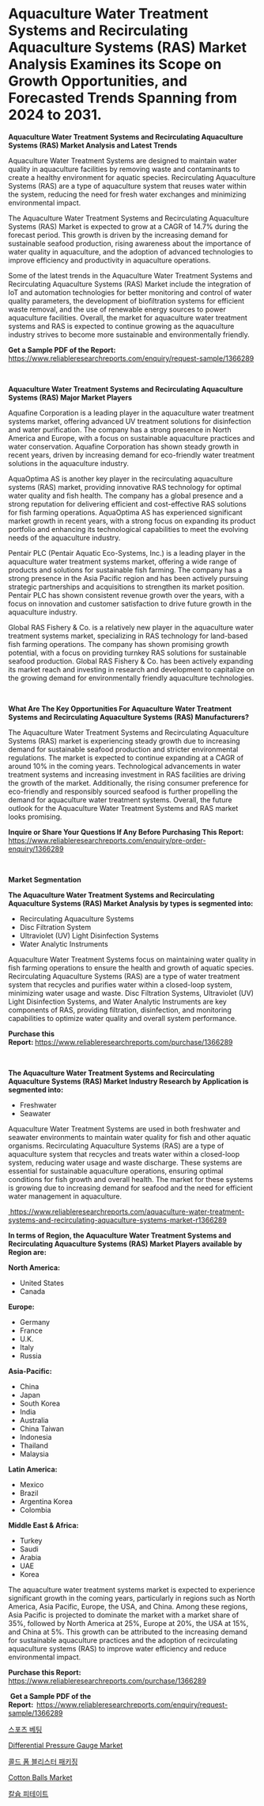 <p><h1>Aquaculture Water Treatment Systems and Recirculating Aquaculture Systems (RAS) Market Analysis Examines its Scope on Growth Opportunities, and Forecasted Trends Spanning from 2024 to 2031.</h1></p><p><strong>Aquaculture Water Treatment Systems and Recirculating Aquaculture Systems (RAS) Market Analysis and Latest Trends</strong></p>
<p><p>Aquaculture Water Treatment Systems are designed to maintain water quality in aquaculture facilities by removing waste and contaminants to create a healthy environment for aquatic species. Recirculating Aquaculture Systems (RAS) are a type of aquaculture system that reuses water within the system, reducing the need for fresh water exchanges and minimizing environmental impact.</p><p>The Aquaculture Water Treatment Systems and Recirculating Aquaculture Systems (RAS) Market is expected to grow at a CAGR of 14.7% during the forecast period. This growth is driven by the increasing demand for sustainable seafood production, rising awareness about the importance of water quality in aquaculture, and the adoption of advanced technologies to improve efficiency and productivity in aquaculture operations.</p><p>Some of the latest trends in the Aquaculture Water Treatment Systems and Recirculating Aquaculture Systems (RAS) Market include the integration of IoT and automation technologies for better monitoring and control of water quality parameters, the development of biofiltration systems for efficient waste removal, and the use of renewable energy sources to power aquaculture facilities. Overall, the market for aquaculture water treatment systems and RAS is expected to continue growing as the aquaculture industry strives to become more sustainable and environmentally friendly.</p></p>
<p><strong>Get a Sample PDF of the Report:&nbsp;</strong> <a href="https://www.reliableresearchreports.com/enquiry/request-sample/1366289">https://www.reliableresearchreports.com/enquiry/request-sample/1366289</a></p>
<p>&nbsp;</p>
<p><strong>Aquaculture Water Treatment Systems and Recirculating Aquaculture Systems (RAS) Major Market Players</strong></p>
<p><p>Aquafine Corporation is a leading player in the aquaculture water treatment systems market, offering advanced UV treatment solutions for disinfection and water purification. The company has a strong presence in North America and Europe, with a focus on sustainable aquaculture practices and water conservation. Aquafine Corporation has shown steady growth in recent years, driven by increasing demand for eco-friendly water treatment solutions in the aquaculture industry.</p><p>AquaOptima AS is another key player in the recirculating aquaculture systems (RAS) market, providing innovative RAS technology for optimal water quality and fish health. The company has a global presence and a strong reputation for delivering efficient and cost-effective RAS solutions for fish farming operations. AquaOptima AS has experienced significant market growth in recent years, with a strong focus on expanding its product portfolio and enhancing its technological capabilities to meet the evolving needs of the aquaculture industry.</p><p>Pentair PLC (Pentair Aquatic Eco-Systems, Inc.) is a leading player in the aquaculture water treatment systems market, offering a wide range of products and solutions for sustainable fish farming. The company has a strong presence in the Asia Pacific region and has been actively pursuing strategic partnerships and acquisitions to strengthen its market position. Pentair PLC has shown consistent revenue growth over the years, with a focus on innovation and customer satisfaction to drive future growth in the aquaculture industry.</p><p>Global RAS Fishery & Co. is a relatively new player in the aquaculture water treatment systems market, specializing in RAS technology for land-based fish farming operations. The company has shown promising growth potential, with a focus on providing turnkey RAS solutions for sustainable seafood production. Global RAS Fishery & Co. has been actively expanding its market reach and investing in research and development to capitalize on the growing demand for environmentally friendly aquaculture technologies.</p></p>
<p>&nbsp;</p>
<p><strong>What Are The Key Opportunities For Aquaculture Water Treatment Systems and Recirculating Aquaculture Systems (RAS) Manufacturers?</strong></p>
<p><p>The Aquaculture Water Treatment Systems and Recirculating Aquaculture Systems (RAS) market is experiencing steady growth due to increasing demand for sustainable seafood production and stricter environmental regulations. The market is expected to continue expanding at a CAGR of around 10% in the coming years. Technological advancements in water treatment systems and increasing investment in RAS facilities are driving the growth of the market. Additionally, the rising consumer preference for eco-friendly and responsibly sourced seafood is further propelling the demand for aquaculture water treatment systems. Overall, the future outlook for the Aquaculture Water Treatment Systems and RAS market looks promising.</p></p>
<p><strong>Inquire or Share Your Questions If Any Before Purchasing This Report:</strong> <a href="https://www.reliableresearchreports.com/enquiry/pre-order-enquiry/1366289">https://www.reliableresearchreports.com/enquiry/pre-order-enquiry/1366289</a></p>
<p>&nbsp;</p>
<p><strong>Market Segmentation</strong></p>
<p><strong>The Aquaculture Water Treatment Systems and Recirculating Aquaculture Systems (RAS) Market Analysis by types is segmented into:</strong></p>
<p><ul><li>Recirculating Aquaculture Systems</li><li>Disc Filtration System</li><li>Ultraviolet (UV) Light Disinfection Systems</li><li>Water Analytic Instruments</li></ul></p>
<p><p>Aquaculture Water Treatment Systems focus on maintaining water quality in fish farming operations to ensure the health and growth of aquatic species. Recirculating Aquaculture Systems (RAS) are a type of water treatment system that recycles and purifies water within a closed-loop system, minimizing water usage and waste. Disc Filtration Systems, Ultraviolet (UV) Light Disinfection Systems, and Water Analytic Instruments are key components of RAS, providing filtration, disinfection, and monitoring capabilities to optimize water quality and overall system performance.</p></p>
<p><strong>Purchase this Report:&nbsp;</strong><a href="https://www.reliableresearchreports.com/purchase/1366289">https://www.reliableresearchreports.com/purchase/1366289</a></p>
<p>&nbsp;</p>
<p><strong>The Aquaculture Water Treatment Systems and Recirculating Aquaculture Systems (RAS) Market Industry Research by Application is segmented into:</strong></p>
<p><ul><li>Freshwater</li><li>Seawater</li></ul></p>
<p><p>Aquaculture Water Treatment Systems are used in both freshwater and seawater environments to maintain water quality for fish and other aquatic organisms. Recirculating Aquaculture Systems (RAS) are a type of aquaculture system that recycles and treats water within a closed-loop system, reducing water usage and waste discharge. These systems are essential for sustainable aquaculture operations, ensuring optimal conditions for fish growth and overall health. The market for these systems is growing due to increasing demand for seafood and the need for efficient water management in aquaculture.</p></p>
<p><a href="https://www.reliableresearchreports.com/aquaculture-water-treatment-systems-and-recirculating-aquaculture-systems-market-r1366289">&nbsp;https://www.reliableresearchreports.com/aquaculture-water-treatment-systems-and-recirculating-aquaculture-systems-market-r1366289</a></p>
<p><strong>In terms of Region, the Aquaculture Water Treatment Systems and Recirculating Aquaculture Systems (RAS) Market Players available by Region are:</strong></p>
<p>
    <p> <strong> North America: </strong>
        <ul>
            <li>United States</li>
            <li>Canada</li>
        </ul>
        </p> 
    <p> <strong> Europe: </strong>
        <ul>
            <li>Germany</li>
            <li>France</li>
            <li>U.K.</li>
            <li>Italy</li>
            <li>Russia</li>
        </ul>
        </p> 
    <p> <strong> Asia-Pacific: </strong>
        <ul>
            <li>China</li>
            <li>Japan</li>
            <li>South Korea</li>
            <li>India</li>
            <li>Australia</li>
            <li>China Taiwan</li>
            <li>Indonesia</li>
            <li>Thailand</li>
            <li>Malaysia</li>
        </ul>
        </p> 
    <p> <strong> Latin America: </strong>
        <ul>
            <li>Mexico</li>
            <li>Brazil</li>
            <li>Argentina Korea</li>
            <li>Colombia</li>
        </ul>
        </p> 
    <p> <strong> Middle East & Africa: </strong>
        <ul>
            <li>Turkey</li>
            <li>Saudi</li>
            <li>Arabia</li>
            <li>UAE</li>
            <li>Korea</li>
        </ul>
    </p>
    </p>
<p><p>The aquaculture water treatment systems market is expected to experience significant growth in the coming years, particularly in regions such as North America, Asia Pacific, Europe, the USA, and China. Among these regions, Asia Pacific is projected to dominate the market with a market share of 35%, followed by North America at 25%, Europe at 20%, the USA at 15%, and China at 5%. This growth can be attributed to the increasing demand for sustainable aquaculture practices and the adoption of recirculating aquaculture systems (RAS) to improve water efficiency and reduce environmental impact.</p></p>
<p><strong>Purchase this Report: </strong><a href="https://www.reliableresearchreports.com/purchase/1366289">https://www.reliableresearchreports.com/purchase/1366289</a></p>
<p>&nbsp;<strong>Get a Sample PDF of the Report:&nbsp;&nbsp;</strong><a href="https://www.reliableresearchreports.com/enquiry/request-sample/1366289">https://www.reliableresearchreports.com/enquiry/request-sample/1366289</a></p>
<p><strong></strong></p>
<p><p><a href="https://github.com/lzuwsfreyoq70/Market-Research-Report-List-2/blob/main/281012960805.md">스포츠 베팅</a></p><p><a href="https://www.linkedin.com/pulse/differential-pressure-gauge-market-comprehensive-assessment-whh9e?trackingId=5BCGi4iKeAJ51aM3nFxBUw%3D%3D">Differential Pressure Gauge Market</a></p><p><a href="https://medium.com/@howaoole34545/%ED%95%9C%EA%B5%AD%EC%96%B4-2024%EB%85%84%EB%B6%80%ED%84%B0-2031%EB%85%84%EA%B9%8C%EC%A7%80%EC%9D%98-%EC%BD%9C%EB%93%9C-%ED%8F%BC-%EB%B8%94%EB%A6%AC%EC%8A%A4%ED%84%B0-%ED%8F%AC%EC%9E%A5-%EC%8B%9C%EC%9E%A5-%EC%A0%90%EC%9C%A0%EC%9C%A8-%EB%B3%80%ED%99%94-%EB%B0%8F-%EC%8B%9C%EC%9E%A5-%EC%84%B1%EC%9E%A5-%EC%B6%94%EC%84%B8-61154cb6a3da">콜드 폼 블리스터 패키징</a></p><p><a href="https://issuu.com/reportprime-2/docs/cotton-balls-market-size-2030.pptx">Cotton Balls Market</a></p><p><a href="https://github.com/lzuwsfreyoq70/Market-Research-Report-List-2/blob/main/787021560804.md">칼슘 피테이트</a></p></p>